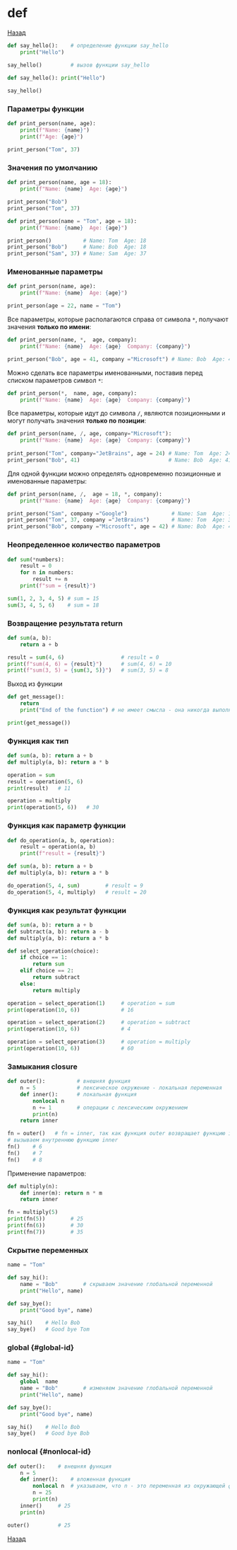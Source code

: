 # def

[Назад][back]

```python
def say_hello():    # определение функции say_hello
    print("Hello")

say_hello()         # вызов функции say_hello
```

```python
def say_hello(): print("Hello")
 
say_hello()
```

### Параметры функции

```python
def print_person(name, age):
    print(f"Name: {name}")
    print(f"Age: {age}")

print_person("Tom", 37)
```

### Значения по умолчанию

```python
def print_person(name, age = 18):
    print(f"Name: {name}  Age: {age}")

print_person("Bob")
print_person("Tom", 37)
```

```python
def print_person(name = "Tom", age = 18):
    print(f"Name: {name}  Age: {age}")

print_person()          # Name: Tom  Age: 18
print_person("Bob")     # Name: Bob  Age: 18
print_person("Sam", 37) # Name: Sam  Age: 37
```

### Именованные параметры

```python
def print_person(name, age):
    print(f"Name: {name}  Age: {age}")

print_person(age = 22, name = "Tom")
```

Все параметры, которые располагаются справа от символа `*`, получают значения **только по имени**:

```python
def print_person(name, *,  age, company):
    print(f"Name: {name}  Age: {age}  Company: {company}")

print_person("Bob", age = 41, company ="Microsoft") # Name: Bob  Age: 41  company: Microsoft
```

Можно сделать все параметры именованными, поставив перед списком параметров символ `*`:

```python
def print_person(*,  name, age, company):
    print(f"Name: {name}  Age: {age}  Company: {company}")
```

Все параметры, которые идут до символа `/`, являются позиционными и могут получать значения **только по позиции**:

```python
def print_person(name, /, age, company="Microsoft"):
    print(f"Name: {name}  Age: {age}  Company: {company}")
 
print_person("Tom", company="JetBrains", age = 24) # Name: Tom  Age: 24  company: JetBrains
print_person("Bob", 41)                            # Name: Bob  Age: 41  company: Microsoft
```

Для одной функции можно определять одновременно позиционные и именованные параметры:

```python
def print_person(name, /,  age = 18, *, company):
    print(f"Name: {name}  Age: {age}  Company: {company}")

print_person("Sam", company ="Google")              # Name: Sam  Age: 18  company: Google
print_person("Tom", 37, company ="JetBrains")       # Name: Tom  Age: 37  company: JetBrains
print_person("Bob", company ="Microsoft", age = 42) # Name: Bob  Age: 42  company: Microsoft
```

### Неопределенное количество параметров

```python
def sum(*numbers):
    result = 0
    for n in numbers:
        result += n
    print(f"sum = {result}")

sum(1, 2, 3, 4, 5) # sum = 15
sum(3, 4, 5, 6)    # sum = 18
```

### Возвращение результата return

```python
def sum(a, b):
    return a + b

result = sum(4, 6)                  # result = 0
print(f"sum(4, 6) = {result}")      # sum(4, 6) = 10
print(f"sum(3, 5) = {sum(3, 5)}")   # sum(3, 5) = 8
```

Выход из функции

```python
def get_message():
    return
    print("End of the function") # не имеет смысла - она никогда выполнится

print(get_message())
```

### Функция как тип

```python
def sum(a, b): return a + b
def multiply(a, b): return a * b

operation = sum
result = operation(5, 6)
print(result)   # 11

operation = multiply
print(operation(5, 6))   # 30
```

### Функция как параметр функции

```python
def do_operation(a, b, operation):
    result = operation(a, b)
    print(f"result = {result}")

def sum(a, b): return a + b
def multiply(a, b): return a * b

do_operation(5, 4, sum)        # result = 9
do_operation(5, 4, multiply)   # result = 20
```

### Функция как результат функции

```python
def sum(a, b): return a + b
def subtract(a, b): return a - b
def multiply(a, b): return a * b

def select_operation(choice):
    if choice == 1:
        return sum
    elif choice == 2:
        return subtract
    else:
        return multiply

operation = select_operation(1)     # operation = sum
print(operation(10, 6))             # 16

operation = select_operation(2)     # operation = subtract
print(operation(10, 6))             # 4

operation = select_operation(3)     # operation = multiply
print(operation(10, 6))             # 60
```

### Замыкания closure

```python
def outer():          # внешняя функция
    n = 5             # лексическое окружение - локальная переменная
    def inner():      # локальная функция
        nonlocal n
        n += 1        # операции с лексическим окружением
        print(n)
    return inner

fn = outer()   # fn = inner, так как функция outer возвращает функцию inner
# вызываем внутреннюю функцию inner
fn()    # 6
fn()    # 7
fn()    # 8
```

Применение параметров:

```python
def multiply(n):
    def inner(m): return n * m
    return inner

fn = multiply(5)
print(fn(5))        # 25
print(fn(6))        # 30
print(fn(7))        # 35
```

### Скрытие переменных

```python
name = "Tom"

def say_hi():
    name = "Bob"        # скрываем значение глобальной переменной
    print("Hello", name)

def say_bye():
    print("Good bye", name)

say_hi()    # Hello Bob
say_bye()   # Good bye Tom
```

### global {#global-id}

```python
name = "Tom"

def say_hi():
    global  name
    name = "Bob"        # изменяем значение глобальной переменной
    print("Hello", name)

def say_bye():
    print("Good bye", name)

say_hi()    # Hello Bob
say_bye()   # Good bye Bob
```

### nonlocal {#nonlocal-id}

```python
def outer():    # внешняя функция
    n = 5
    def inner():    # вложенная функция
        nonlocal n  # указываем, что n - это переменная из окружающей функции
        n = 25
        print(n)
    inner()     # 25
    print(n)

outer()         # 25
```

[Назад][back]

[back]: <.> "Назад к оглавлению"